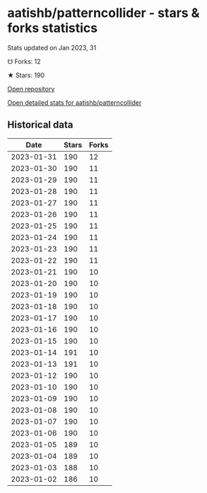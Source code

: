 # aatishb/patterncollider - stars & forks statistics

Stats updated on Jan 2023, 31

☋ Forks: 12

★ Stars: 190

[Open repository](https://github.com/aatishb/patterncollider)

[Open detailed stats for aatishb/patterncollider](https://reviewgithub.com/rep/aatishb/patterncollider)

## Historical data
| Date | Stars | Forks |
|------|-------|-------|
| 2023-01-31 | 190 | 12 | 
| 2023-01-30 | 190 | 11 | 
| 2023-01-29 | 190 | 11 | 
| 2023-01-28 | 190 | 11 | 
| 2023-01-27 | 190 | 11 | 
| 2023-01-26 | 190 | 11 | 
| 2023-01-25 | 190 | 11 | 
| 2023-01-24 | 190 | 11 | 
| 2023-01-23 | 190 | 11 | 
| 2023-01-22 | 190 | 11 | 
| 2023-01-21 | 190 | 10 | 
| 2023-01-20 | 190 | 10 | 
| 2023-01-19 | 190 | 10 | 
| 2023-01-18 | 190 | 10 | 
| 2023-01-17 | 190 | 10 | 
| 2023-01-16 | 190 | 10 | 
| 2023-01-15 | 190 | 10 | 
| 2023-01-14 | 191 | 10 | 
| 2023-01-13 | 191 | 10 | 
| 2023-01-12 | 190 | 10 | 
| 2023-01-10 | 190 | 10 | 
| 2023-01-09 | 190 | 10 | 
| 2023-01-08 | 190 | 10 | 
| 2023-01-07 | 190 | 10 | 
| 2023-01-06 | 190 | 10 | 
| 2023-01-05 | 189 | 10 | 
| 2023-01-04 | 189 | 10 | 
| 2023-01-03 | 188 | 10 | 
| 2023-01-02 | 186 | 10 | 

